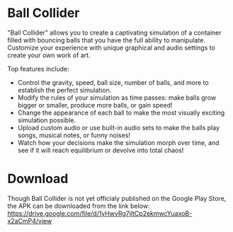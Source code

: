 # Ball Collider 
"Ball Collider" allows you to create a captivating simulation of a container filled with bouncing balls that you have the full ability to manipulate. Customize your experience with unique graphical and audio settings to create your own work of art.

Top features include:
- Control the gravity, speed, ball size, number of balls, and more to establish the perfect simulation.
- Modify the rules of your simulation as time passes: make balls grow bigger or smaller, produce more balls, or gain speed!
- Change the appearance of each ball to make the most visually exciting simulation possible.
- Upload custom audio or use built-in audio sets to make the balls play songs, musical notes, or funny noises!
- Watch how your decisions make the simulation morph over time, and see if it will reach equilibrium or devolve into total chaos!

# Download
Though Ball Collider is not yet officialy published on the Google Play Store, the APK can be downloaded from the link below:
https://drive.google.com/file/d/1yHwvRg7jltCp2ekmwcYuaxoB-x2aCmP4/view
